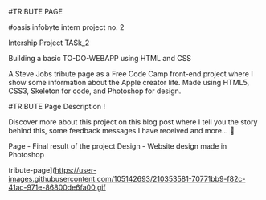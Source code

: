 #TRIBUTE PAGE

#oasis infobyte intern project no. 2

Intership Project TASk_2

Building a basic TO-DO-WEBAPP using HTML and CSS 

A Steve Jobs tribute page as a Free Code Camp front-end project where I show some information about the Apple creator life. Made using HTML5, CSS3, Skeleton for code, and Photoshop for design.

#TRIBUTE Page Description !


Discover more about this project on this blog post where I tell you the story behind this, some feedback messages I have received and more... 🙂

Page - Final result of the project
Design - Website design made in Photoshop

tribute-page](https://user-images.githubusercontent.com/105142693/210353581-70771bb9-f82c-41ac-971e-86800de6fa00.gif
